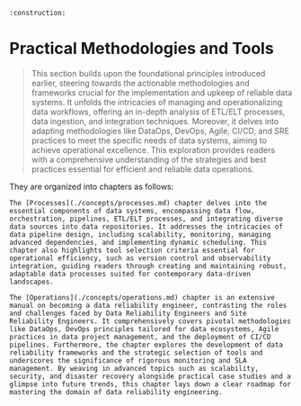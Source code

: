 ```admonish warning title="Page under construction"
:construction:
```

# Practical Methodologies and Tools
>
> This section builds upon the foundational principles introduced earlier, steering towards the actionable methodologies and frameworks crucial for the implementation and upkeep of reliable data systems. It unfolds the intricacies of managing and operationalizing data workflows, offering an in-depth analysis of ETL/ELT processes, data ingestion, and integration techniques. Moreover, it delves into adapting methodologies like DataOps, DevOps, Agile, CI/CD, and SRE practices to meet the specific needs of data systems, aiming to achieve operational excellence. This exploration provides readers with a comprehensive understanding of the strategies and best practices essential for efficient and reliable data operations.

They are organized into chapters as follows:

```admonish tldr title="Processes in Data Reliability Engineering"
The [Processes](./concepts/processes.md) chapter delves into the essential components of data systems, encompassing data flow, orchestration, pipelines, ETL/ELT processes, and integrating diverse data sources into data repositories. It addresses the intricacies of data pipeline design, including scalability, monitoring, managing advanced dependencies, and implementing dynamic scheduling. This chapter also highlights tool selection criteria essential for operational efficiency, such as version control and observability integration, guiding readers through creating and maintaining robust, adaptable data processes suited for contemporary data-driven landscapes.
```

```admonish tldr title="Operational Excellence in Data Reliability"
The [Operations](./concepts/operations.md) chapter is an extensive manual on becoming a data reliability engineer, contrasting the roles and challenges faced by Data Reliability Engineers and Site Reliability Engineers. It comprehensively covers pivotal methodologies like DataOps, DevOps principles tailored for data ecosystems, Agile practices in data project management, and the deployment of CI/CD pipelines. Furthermore, the chapter explores the development of data reliability frameworks and the strategic selection of tools and underscores the significance of rigorous monitoring and SLA management. By weaving in advanced topics such as scalability, security, and disaster recovery alongside practical case studies and a glimpse into future trends, this chapter lays down a clear roadmap for mastering the domain of data reliability engineering.
```
